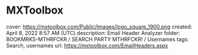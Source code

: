 # MXToolbox

cover: https://mxtoolbox.com/Public/Images/logo_square_1900.png
created: April 8, 2022 8:57 AM (UTC)
description: Email Header Analyzer
folder: BOOKMRKS-MTHRFCKR / SEARCH PARTY MTHRFCKR! / Usernames
tags: Search, usernames
url: https://mxtoolbox.com/EmailHeaders.aspx